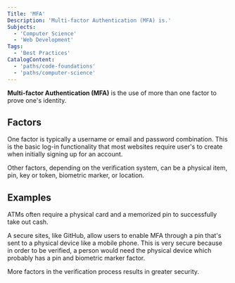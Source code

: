 ```yaml
---
Title: 'MFA'
Description: 'Multi-factor Authentication (MFA) is.'
Subjects:
  - 'Computer Science'
  - 'Web Development'
Tags:
  - 'Best Practices'
CatalogContent:
  - 'paths/code-foundations'
  - 'paths/computer-science'
---
```


**Multi-factor Authentication (MFA)** is the use of more than one factor to prove one's identity.

## Factors

One factor is typically a username or email and password combination. This is the basic log-in functionality that most websites require user's to create when initially signing up for an account.

Other factors, depending on the verification system, can be a physical item, pin, key or token, biometric marker, or location.

## Examples

ATMs often require a physical card and a memorized pin to successfully take out cash.

A secure sites, like GitHub, allow users to enable MFA through a pin that's sent to a physical device like a mobile phone. This is very secure because in order to be verified, a person would need the physical device which probably has a pin and biometric marker factor.

More factors in the verification process results in greater security.
